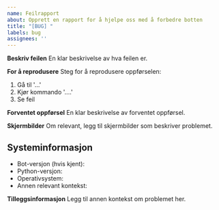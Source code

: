 ```yaml
---
name: Feilrapport
about: Opprett en rapport for å hjelpe oss med å forbedre botten
title: "[BUG] "
labels: bug
assignees: ''
---
```


**Beskriv feilen**
En klar beskrivelse av hva feilen er.

**For å reprodusere**
Steg for å reprodusere oppførselen:

1. Gå til '...'
2. Kjør kommando '....'
3. Se feil

**Forventet oppførsel**
En klar beskrivelse av forventet oppførsel.

**Skjermbilder**
Om relevant, legg til skjermbilder som beskriver problemet.

## Systeminformasjon

- Bot-versjon (hvis kjent):
- Python-versjon:
- Operativsystem:
- Annen relevant kontekst:

**Tilleggsinformasjon**
Legg til annen kontekst om problemet her.
